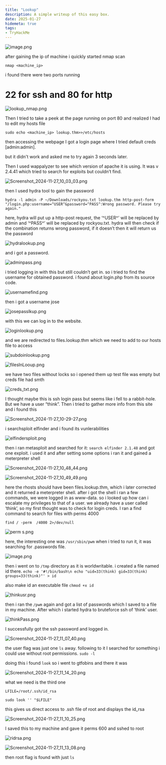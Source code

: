 ```yaml
---
title: "Lookup"
description: A simple writeup of this easy box.
date: 2025-01-27
hidemeta: true
tags:
- TryHackMe
---
```


![image.png](lookup%20thm%20149b62881f0980b78996cc37fe1ab28a/image.png)

after gaining the ip of machine i quickly started nmap scan

`nmap <machine_ip>`

i found there were two ports running 

# 22 for ssh and 80 for http

![lookup_nmap.png](lookup%20thm%20149b62881f0980b78996cc37fe1ab28a/lookup_nmap.png)

Then I tried to take a peek at the page running on port 80 and realized I had to edit my hosts file

`sudo echo <machine_ip> lookup.thm>>/etc/hosts`

then accessing the webpage I got a login page where I tried default creds [admin:admin].

but it didn't work and asked me to try again 3 seconds later.

Then I used wappalyzer to see which version of apache it is using. It was v 2.4.41 which tried to search for exploits but couldn’t find.

![Screenshot_2024-11-27_10_03_03.png](lookup%20thm%20149b62881f0980b78996cc37fe1ab28a/8403eaba-4230-4c19-92b9-45cdf6119e56.png)

then I used hydra tool to gain the password

`hydra -l admin -P ~/Downloads/rockyou.txt lookup.thm http-post-form "/login.php:username=^USER^&password=^PASS^:Wrong password. Please try again."`

here, hydra will put up a http-post request, the ‘^USER^’ will be replaced by admin and ‘^PASS^’ will be replaced by rockyou.txt. hydra will then check if the combination returns wrong password, if it doesn’t then it will return us the password

![hydralookup.png](lookup%20thm%20149b62881f0980b78996cc37fe1ab28a/hydralookup.png)

and i got a password.

![adminpass.png](lookup%20thm%20149b62881f0980b78996cc37fe1ab28a/adminpass.png)

i tried logging in with this but  still couldn’t get in. so i tried to find the username for obtained password. i found about login.php from its source code.

![usernamefind.png](lookup%20thm%20149b62881f0980b78996cc37fe1ab28a/usernamefind.png)

then i got a username jose

![josepasslkup.png](lookup%20thm%20149b62881f0980b78996cc37fe1ab28a/josepasslkup.png)

with this we can log in to the website. 

![loginlookup.png](lookup%20thm%20149b62881f0980b78996cc37fe1ab28a/loginlookup.png)

and we are redirected to files.lookup.thm which we need to add to our hosts file to access

![subdoinlookup.png](lookup%20thm%20149b62881f0980b78996cc37fe1ab28a/subdoinlookup.png)

![filesInLooup.png](lookup%20thm%20149b62881f0980b78996cc37fe1ab28a/filesInLooup.png)

we have two files without locks so i opened them up test file was empty but creds file had smth

![creds_txt.png](lookup%20thm%20149b62881f0980b78996cc37fe1ab28a/creds_txt.png)

I thought maybe this is ssh login pass but seems like i fell to a rabbit-hole. But we have a user “think”. Then i tried to gather more info from this site and i found this

![Screenshot_2024-11-27_10-29-27.png](lookup%20thm%20149b62881f0980b78996cc37fe1ab28a/Screenshot_2024-11-27_10-29-27.png)

i searchsploit elfinder and i found its vunlerabilities

![elfindersploit.png](lookup%20thm%20149b62881f0980b78996cc37fe1ab28a/elfindersploit.png)

then i ran metasploit and searched for it: `search elfinder 2.1.48` and got one exploit. i used it and after setting some options i ran it and gained a meterpreter shell

![Screenshot_2024-11-27_10_48_44.png](lookup%20thm%20149b62881f0980b78996cc37fe1ab28a/1e43f06a-2c85-4d9a-8656-d8a8668c9707.png)

![Screenshot_2024-11-27_10_49_49.png](lookup%20thm%20149b62881f0980b78996cc37fe1ab28a/2d33af82-a67d-4b9e-ab52-b329c852a62e.png)

here the rhosts should have been files.lookup.thm, which i later corrected and it returned a meterpreter shell. after i got the shell i ran a few commands, we were logged in as www-data. so i looked up how can i escalate my privileges to that of a user. we already have a user called ‘think’, so my first thought was to check for login creds. I ran a find command to search for files with perms 4000

`find / -perm  /4000 2>/dev/null`

![perm s.png](lookup%20thm%20149b62881f0980b78996cc37fe1ab28a/perm_s.png)

here, the interesting one was `/usr/sbin/pwm` when i tried to run it, it was searching for .passwords file.

![image.png](lookup%20thm%20149b62881f0980b78996cc37fe1ab28a/image%201.png)

 then i went on to `/tmp` directory as it is worldwritable. i created a file named id there.
`echo -e '#!/bin/bash\n echo "uid=33(think) gid=33(think) groups=33(think)"' > id`

also make id an executable file `chmod +x id`

![thinkusr.png](lookup%20thm%20149b62881f0980b78996cc37fe1ab28a/thinkusr.png)

then  i ran the `/pwm` again and got a list of passwords which I saved to a file in my machine. After which  i started hydra to bruteforce ssh of ‘think’ user.

![thinkPass.png](lookup%20thm%20149b62881f0980b78996cc37fe1ab28a/thinkPass.png)

I successfully got the ssh password and logged in.

![Screenshot_2024-11-27_11_07_40.png](lookup%20thm%20149b62881f0980b78996cc37fe1ab28a/ec2c7910-ab05-42a8-863d-59e9a002cc25.png)

the user flag was just one `ls` away. following to it I searched for something i could use without root permissions. `sudo -l`

doing this i found `look` so i went to gtfobins and there it was

![Screenshot_2024-11-27_11_14_20.png](lookup%20thm%20149b62881f0980b78996cc37fe1ab28a/11edc3bb-eb83-41ea-9665-78d7a1f0cf75.png)

what we need is the third one

```
LFILE=/root/.ssh/id_rsa

sudo look '' "$LFILE"
```

this gives us direct access to .ssh file of root and displays the id_rsa

![Screenshot_2024-11-27_11_10_25.png](lookup%20thm%20149b62881f0980b78996cc37fe1ab28a/Screenshot_2024-11-27_11_10_25.png)

I saved this to my machine and gave it perms 600 and sshed to root

![ridrsa.png](lookup%20thm%20149b62881f0980b78996cc37fe1ab28a/ridrsa.png)

![Screenshot_2024-11-27_11_13_08.png](lookup%20thm%20149b62881f0980b78996cc37fe1ab28a/e06c29c3-b37c-4b4a-90f8-3f880bd1d1ef.png)

then root flag is found with just `ls`